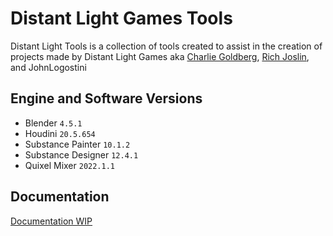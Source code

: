 # Distant Light Games Tools
Distant Light Tools is a collection of tools created to assist in the creation of projects made by Distant Light Games aka [Charlie Goldberg](https://twitter.com/LevelCapGaming), [Rich Joslin](https://twitter.com/richjoslin), and JohnLogostini

Engine and Software Versions
--------
- Blender ``4.5.1``
- Houdini ``20.5.654``
- Substance Painter ``10.1.2``
- Substance Designer ``12.4.1``
- Quixel Mixer ``2022.1.1``

Documentation
--------
[Documentation WIP](https://github.com/distantlightgames/DLG-Tools/blob/main/.docs/en/docs.md)